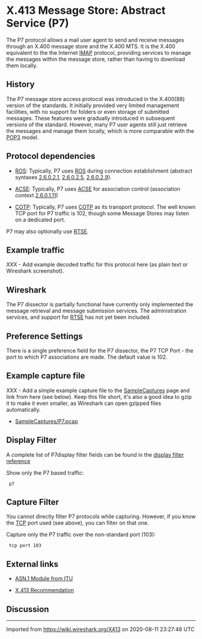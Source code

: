 # X.413 Message Store: Abstract Service (P7)

The P7 protocol allows a mail user agent to send and receive messages through an X.400 message store and the X.400 MTS. It is the X.400 equivalent to the the Internet [IMAP](/IMAP) protocol, providing services to manage the messages within the message store, rather than having to download them locally.

## History

The P7 message store access protocol was introduced in the X.400(88) version of the standards. It initially provided very limited management facilities, with no support for folders or even storage of submitted messages. These features were gradually introduced in subsequent versions of the standard. However, many P7 user agents still just retrieve the messages and manage them locally, which is more comparable with the [POP3](/POP3) model.

## Protocol dependencies

  - [ROS](/ROS): Typically, P7 uses [ROS](/ROS) during connection establishment (abstract syntaxes [2.6.0.2.1](http://oid.elibel.tm.fr/2.6.0.2.1), [2.6.0.2.5](http://oid.elibel.tm.fr/2.6.0.2.5), [2.6.0.2.9](http://oid.elibel.tm.fr/2.6.0.2.9)).

  - [ACSE](/ACSE): Typically, P7 uses [ACSE](/ACSE) for association control (association context [2.6.0.1.11](http://oid.elibel.tm.fr/2.6.0.1.11))

  - [COTP](/COTP): Typically, P7 uses [COTP](/COTP) as its transport protocol. The well known TCP port for P7 traffic is 102, though some Message Stores may listen on a dedicated port.

P7 may also optionally use [RTSE](/RTSE).

## Example traffic

XXX - Add example decoded traffic for this protocol here (as plain text or Wireshark screenshot).

## Wireshark

The P7 dissector is partially functional have currently only implemented the message retrieval and message submission services. The administration services, and support for [RTSE](/RTSE) has not yet been included.

## Preference Settings

There is a single preference field for the P7 dissector, the P7 TCP Port - the port to which P7 associations are made. The default value is 102.

## Example capture file

XXX - Add a simple example capture file to the [SampleCaptures](/SampleCaptures) page and link from here (see below). Keep this file short, it's also a good idea to gzip it to make it even smaller, as Wireshark can open gzipped files automatically.

  - [SampleCaptures/P7.pcap](uploads/__moin_import__/attachments/SampleCaptures/P7.pcap "Upload new attachment \"P7.pcap\"")

## Display Filter

A complete list of P7display filter fields can be found in the [display filter reference](http://www.wireshark.org/docs/dfref/protofirstletter/proto.html)

Show only the P7 based traffic:

``` 
 p7
```

## Capture Filter

You cannot directly filter P7 protocols while capturing. However, if you know the [TCP](/TCP) port used (see above), you can filter on that one.

Capture only the P7 traffic over the non-standard port (103):

``` 
 tcp port 103
```

## External links

  - [ASN.1 Module from ITU](http://www.itu.int/ITU-T/asn1/database/itu-t/x/x413/1999/MSAbstractService.html)

  - [X.413 Recommendation](http://www.itu.int/rec/T-REC-X.413-199906-I/en)

## Discussion

---

Imported from https://wiki.wireshark.org/X413 on 2020-08-11 23:27:48 UTC
